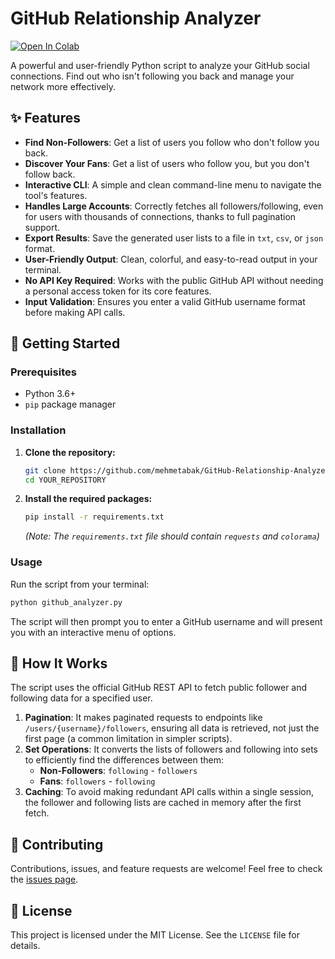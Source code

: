 # GitHub Relationship Analyzer

[![Open In Colab](https://colab.research.google.com/assets/colab-badge.svg)](https://colab.research.google.com/github/mehmetabak/GitHub-Relationship-Analyzer/blob/main/github_analyzer.ipynb)

A powerful and user-friendly Python script to analyze your GitHub social connections. Find out who isn't following you back and manage your network more effectively.

## ✨ Features

-   **Find Non-Followers**: Get a list of users you follow who don't follow you back.
-   **Discover Your Fans**: Get a list of users who follow you, but you don't follow back.
-   **Interactive CLI**: A simple and clean command-line menu to navigate the tool's features.
-   **Handles Large Accounts**: Correctly fetches all followers/following, even for users with thousands of connections, thanks to full pagination support.
-   **Export Results**: Save the generated user lists to a file in `txt`, `csv`, or `json` format.
-   **User-Friendly Output**: Clean, colorful, and easy-to-read output in your terminal.
-   **No API Key Required**: Works with the public GitHub API without needing a personal access token for its core features.
-   **Input Validation**: Ensures you enter a valid GitHub username format before making API calls.



## 🚀 Getting Started

### Prerequisites

-   Python 3.6+
-   `pip` package manager

### Installation

1.  **Clone the repository:**
    ```sh
    git clone https://github.com/mehmetabak/GitHub-Relationship-Analyzer.git
    cd YOUR_REPOSITORY
    ```

2.  **Install the required packages:**
    ```sh
    pip install -r requirements.txt
    ```
    *(Note: The `requirements.txt` file should contain `requests` and `colorama`)*

### Usage

Run the script from your terminal:

```sh
python github_analyzer.py
```

The script will then prompt you to enter a GitHub username and will present you with an interactive menu of options.

## 📝 How It Works

The script uses the official GitHub REST API to fetch public follower and following data for a specified user.

1.  **Pagination**: It makes paginated requests to endpoints like `/users/{username}/followers`, ensuring all data is retrieved, not just the first page (a common limitation in simpler scripts).
2.  **Set Operations**: It converts the lists of followers and following into sets to efficiently find the differences between them:
    -   **Non-Followers**: `following` - `followers`
    -   **Fans**: `followers` - `following`
3.  **Caching**: To avoid making redundant API calls within a single session, the follower and following lists are cached in memory after the first fetch.

## 🤝 Contributing

Contributions, issues, and feature requests are welcome! Feel free to check the [issues page](https://github.com/mehmetabak/GitHub-Relationship-Analyzer/issues).

## 📄 License

This project is licensed under the MIT License. See the `LICENSE` file for details.
